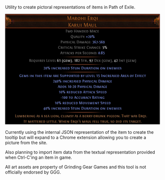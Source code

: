 Utility to create pictoral representations of items in Path of Exile.

![Marohi Erqi](images/Marohi_Erqi.png?raw=true)

Currently using the internal JSON representation of the item to create the tooltip but will expand to a Chrome extension allowing you to create a picture from the site.

Also planning to import item data from the textual representation provided when Ctrl-C'ing an item in game.

All art assets are property of Grinding Gear Games and this tool is not officially endorsed by GGG.